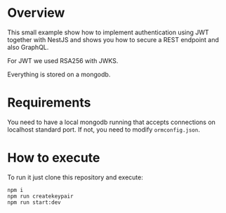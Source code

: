 # Overview
This small example show how to implement authentication using JWT together with NestJS and shows you how to secure a REST endpoint and also GraphQL.

For JWT we used RSA256 with JWKS.

Everything is stored on a mongodb.

# Requirements
You need to have a local mongodb running that accepts connections on localhost standard port.
If not, you need to modify `ormconfig.json`.

# How to execute
To run it just clone this repository and execute:
```
npm i
npm run createkeypair
npm run start:dev
```
